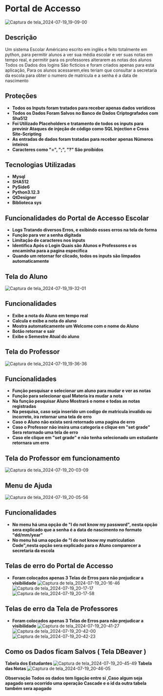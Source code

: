 # Portal de Accesso

![Captura de tela_2024-07-19_19-09-00](https://github.com/user-attachments/assets/e316b66c-f5cb-4043-81ad-d715442a8dc8)



## Descrição
Um sistema Escolar Américano escrito em inglês e feito totalmente em python, para permitir alunos a ver sua média escolar e ver suas notas em tempo real, e permitir para os professores alterarem as notas dos alunos
Todos os Dados dos logins São ficticios e foram criados apenas para esta aplicação, Para os alunos acessarem,eles teriam que consultar a secretaria da escola para obter o numero de matricula
e a senha é a data de nascimento 

## Proteções 
- **Todos os Inputs foram tratados para receber apenas dados veridicos**
- **Todos os Dados Foram Salvos no Banco de Dados Criptografados com Sha512**
- **Foi Utilizado Placeholders e tratamento de todos os inputs para previnir Ataques de injeção de código como SQL Injection e Cross Site-Scripting**
- **As entradas de dados foram tratadas para receber apenas Números inteiros**
- **Caracteres como "=", ";", "?" São proibidos**

## Tecnologias Utilizadas 
- **Mysql**
- **SHA512**
- **PySide6**
- **Python3.12.3**
- **QtDesigner**
- **Biblioteca sys**

## Funcionalidades do Portal de Accesso Escolar 
- **Logs Tratando diversos Erros, e exibindo esses erros na tela de forma**
- **Função para ver a senha digitada**
- **Limitação de caracteres nos inputs**
- **Identifica Após o Login Quais são Alunos e Professores e os encaminha para a pagina especifica**
- **Quando um retornar for clicado, todos os inputs são limpados automaticamente**

## Tela do Aluno 
![Captura de tela_2024-07-19_19-32-01](https://github.com/user-attachments/assets/685a907f-4d37-481a-8c28-23048f4fd610)

## Funcionalidades  
- **Exibe a nota do Aluno em tempo real**
- **Calcula e exibe a nota do aluno**
- **Mostra automaticamente um Welcome com o nome do Aluno**
- **Botão retornar e sair**
- **Exibe o Semestre Atual do aluno**

## Tela do Professor
![Captura de tela_2024-07-19_19-36-36](https://github.com/user-attachments/assets/d0d0f635-c39a-42ac-946a-0e56320dc6fc)

## Funcionalidades 
- **Função pesquisar e selecionar um aluno para mudar e ver as notas**
- **Função para selecionar qual Materia ira mudar a nota**
- **Na função pesquisar Aluno Mostrará o nome e todas as notas registradas**
- **Na pesquisa, caso seja inserido um codigo de matricula invalido ou incorreto, ira retornar uma tela de erro**
- **Caso o Aluno não exista será retornado uma pagina de erro**
- **Caso o Professor não insira uma categoria e clique em "set grade" Sera retornado uma tela de erro**
- **Caso ele clique em "set grade" e não tenha selecionado um estudante retornara um erro**

## Tela do Professor em funcionamento 
  ![Captura de tela_2024-07-19_20-03-09](https://github.com/user-attachments/assets/9b6648a1-a234-46f5-b8e2-bbfeea35c614)

## Menu de Ajuda 
![Captura de tela_2024-07-19_20-05-56](https://github.com/user-attachments/assets/df24c79b-137c-442b-aa88-05e087da0650)

## Funcionalidades 
- **No menu há uma opção de "I do not know my password", nesta opção sera explicado que a senha é a data de nascimento no formato "dd/mm/year"**
- **No menu há uma opção de "I do not know my matriculation Code",nesta opção sera explicado para o Aluno comparecer a secretaria da escola**


## Telas de erro do Portal de Accesso
- **Foram colocados apenas 3 Telas de Erros para não prejudicar a visibilidade**
![Captura de tela_2024-07-19_20-16-46](https://github.com/user-attachments/assets/77b4e3ff-fefb-4dc0-8c19-37b60686a41a)
![Captura de tela_2024-07-19_20-17-17](https://github.com/user-attachments/assets/65d2fc0d-c31b-4735-a70e-ef5931bc86ca)
![Captura de tela_2024-07-19_20-17-58](https://github.com/user-attachments/assets/a99d8fac-0dc1-43b9-9bb0-f250f761de1d)

## Telas de erro da Tela de Professores
- **Foram colocados apenas 3 Telas de Erros para não prejudicar a visibilidade**
![Captura de tela_2024-07-19_20-41-27](https://github.com/user-attachments/assets/06baca26-6d11-4d8a-8786-34c5ccc6a4fa)
![Captura de tela_2024-07-19_20-42-00](https://github.com/user-attachments/assets/59d10c60-125d-4845-9a55-8d034f88a1a0)
![Captura de tela_2024-07-19_20-42-23](https://github.com/user-attachments/assets/1bd173e4-dfb9-4c2d-baf8-72ac1dc095a7)

## Como os Dados ficam Salvos ( Tela DBeaver )
**Tabela dos Estudantes**
![Captura de tela_2024-07-19_20-45-49](https://github.com/user-attachments/assets/845b0409-0371-4340-9ac2-05c9590c0110)
**Tabela das Notas**
![Captura de tela_2024-07-19_20-46-05](https://github.com/user-attachments/assets/ca58f767-5f44-4a2d-ae56-d4381b9a8502)

**Observação Todos os dados tem ligação entre si ,Caso algum seja apagado sera ocorrido uma operação Cascade e o id da outra tabela também sera apagado** 
